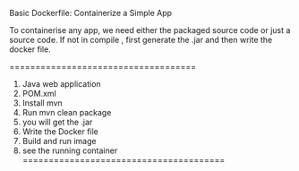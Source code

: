 Basic Dockerfile: Containerize a Simple App

To containerise any app, we need either the packaged source code or just a source code. 
If not in compile , first generate the .jar and then write the docker file.

====================================
1) Java web application
2) POM.xml
3) Install mvn 
4) Run mvn clean package
5) you will get the .jar 
6) Write the Docker file
7) Build and run image
8) see the running container
=======================================
